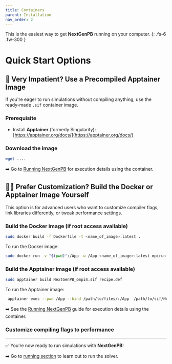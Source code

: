 ```yaml
---
title: Containers
parent: Installation
nav_order: 2
---
```


This is the easiest way to get **NextGenPB** running on your computer.
{: .fs-6 .fw-300 }


# Quick Start Options

##  🏃 Very Impatient? Use a Precompiled Apptainer Image

If you're eager to run simulations without compiling anything, use the ready-made `.sif` container image.

### Prerequisite

- Install **Apptainer** (formerly Singularity):  
  [https://apptainer.org/docs/](https://apptainer.org/docs/)


### Download the image

```bash
wget ....
```

➡️ Go to [Running NextGenPB](docs/run/index.md) for execution details using the container.


## 🚶‍♂️ Prefer Customization? Build the Docker or Apptainer Image Yourself

This option is for advanced users who want to customize compiler flags, link libraries differently, or tweak performance settings.

### Build the Docker image (if root access available)

```bash
sudo docker build -f Dockerfile -t <name_of_image>:latest .
```
To run the Docker image:
```bash
sudo docker run -v "$(pwd)":/App -w /App <name_of_image>:latest mpirun -np <number_of_processors> ngpb --prmfile options.prm
```

### Build the Apptainer image (if root access available)

```bash
sudo apptainer build NextGenPB_ompi4.sif recipe.def
```
To run the Apptainer image:
```bash
 apptainer exec --pwd /App --bind /path/to/files/:/App  /path/to/sif/NextGenPB_ompi4.sif mpirun -np <number_of_processors> ngpb --prmfile options.prm
```
➡️ See the [Running NextGenPB](/docs/run/container.md) guide for execution details using the container.


### Customize compiling flags to performance

---

✅ You’re now ready to run simulations with **NextGenPB**!

➡️ Go to [running section](docs/run/index.md) to learn out to run the solver.
